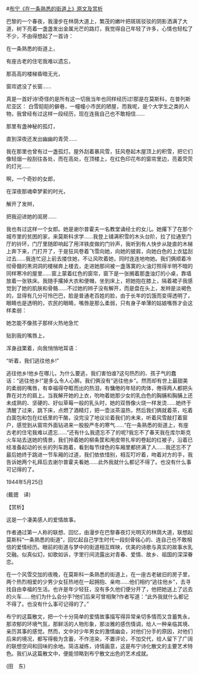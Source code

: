 #[布宁《在一条熟悉的街道上》原文及赏析](https://www.vrrw.net/wx/12306.html)

巴黎的一个春夜，我漫步在林荫大道上，繁茂的嫩叶把斑斑驳驳的阴影洒满了大道，树下亮着一盏盏发出金属光芒的路灯，我觉得自己年轻了许多，心情也轻松了不少，不由得想起了一首诗：

在一条熟悉的街道上，

有座古老的住宅我难以遗忘，

那高高的楼梯昏暗无光，

窗帘遮没了长窗……

真是一首好诗!奇怪的是所有这一切我当年也同样经历过!那是在莫斯科，在普列斯尼亚区： 白雪皑皑的僻巷，一幢幢小市民的陋屋，而我呢，是个大学生之类的人物，我曾经有过这样一段经历，现在连我自己也不敢相信……

那里有盏神秘的孤灯，

直到深夜还发出幽幽的青荧……

我在那里也曾有过一盏孤灯。屋外刮着暴风雪，狂风卷起木屋顶上的积雪，把它们像轻烟一般刮往各处，而在高处，在顶楼上，在红色印花布的窗帘里边，亮着荧荧的灯光……

啊，一个奇妙的女郎，

在深夜那魂牵梦萦的时光，

解开了发辫，

把我迎进她的闺房……



我也有过这样一个女郎。她是谢尔普霍夫一名教堂诵经士的女儿。她撂下了在那个城市里的贫困的家，来莫斯科求学……我登上铺满积雪的木头台阶，拉了拉通至门厅的铃环，门厅里随即响起了用洋铁皮做的门铃声，我听到有人快步从陡直的木梯上奔下来，门打开了，于是狂风卷着飞雪向她，向她的披肩，向她白色的上衣猛刮过去……我连忙迎上前去搂住她，不让风吹着她，同时连连地吻她。我们俩顺着冷彻骨髓的黑洞洞的楼梯奔上楼去，走进她那间被一盏落寞的火油灯照得半明不暗的同样寒冷的屋里……窗上蒙着红色的窗帘，窗下是一张搁着那盏油灯的小桌，靠墙放着一张铁床。我随手撂掉大衣和便帽，坐到床上，把她抱在膝上，隔着裙子我感觉到了她的肌肤和骨骼……不过她的辫子没有解开，而是盘在头上，发辫是淡褐色的，显得有几分可怜巴巴，脸是普通老百姓的脸，由于长年的饥饿而变得透明了，眼睛也是透明的，农民的眼睛，嘴唇是那么柔弱，只有身子单薄的姑娘嘴唇才会这样柔弱：

她怎能不像孩子那样火热地急忙

贴到我的嘴唇上，

浑身战栗着，向我悄悄地耳语：

“听着，我们逃往他乡!”

逃往他乡!他乡在哪儿，为什么要逃，我们害怕谁?这句热烈的、孩子气的蠢话：“逃往他乡!”是多么令人心醉。我们俩没有“逃往他乡”。然而却有世上最甜美的柔弱的嘴唇，有幸福得夺眶而出的热泪，有慵倦的年轻的肉体，倦得两人都把头靠在对方的肩上。当我解开她的上衣，吮吻着她那少女的乳白色的胸脯和胸脯上还未成熟的、坚硬的、好似草莓一般的乳头时，她的双唇像火烧一样发烫……她终于清醒了过来，跳下床，点燃了酒精灯，把一壶淡茶温热，然后我们俩就着茶，吃着白面包和包在红纸里的干酪，没完没了地议论着我们的未来，听着风雪敲打着窗户，感觉到从窗帘外面钻进来一股股严冬的寒气……“在一条熟悉的街道上，有座古老的住宅我难以遗忘……”还有什么我遗忘不了的呢?我忘不了春天我在库尔斯克火车站去送她的情景，我们拎着她的柳条筐和用皮带扎牢的卷起的红被子，沿着已经准备起动的长长的列车跑着，看到每节绿色的车厢里都挤满了人……我还忘不了最后她终于跳进一节车厢的过道，我们依依惜别，相互叮咛着，吻着对方的手，我告诉她两个礼拜后去谢尔普霍夫看她……此外我就什么都记不得了。也没有什么事可记得的了。

1944年5月25日

(戴骢　译)

【赏析】

这是一个凄美感人的爱情故事。

作者通过第一人称的联想、回忆，由漫步在巴黎春夜灯光明灭的林荫大道，联想起莫斯科“一条熟悉的街道”，回忆起自己学生时代一段刻骨铭心的、连自己也不敢相信的爱情经历。眼前的街道与梦中的街道相互辉映，优美的诗歌与真实的故事水乳交融。似真似幻，如歌如诉，字里行间流露出对青春、爱情、故乡、祖国的深深眷恋。

在一个风雪交加的夜晚，在莫斯科一条熟悉的街道上，在一座古老破旧的房子里，两个热烈相爱的少男少女狂热地在一起拥抱、亲吻……他们相约“逃往他乡”，去寻找自由幸福的生活。也许是年少轻狂，没有多久他们便分开了，他把她送上了远去的火车……他们为什么会分手?他们后来可曾相聚?作者写道：“此外我就什么都记不得了。也没有什么事可记得的了。”

布宁的这篇散文，把一个十分简单的爱情故事描写得异常亲切多情而又含蓄隽永，那浓郁的环境气氛，那鲜活的人物形象，那淡雅的感伤情调，给人一种亲临其境、亲历其事的感觉。然而，文中对少年男女的激情幽会，对他们分手的原因，对他们后来的境况，都写得极为含蓄，不作渲染，不置评论，不加交代，给人留下了广阔的联想空间和回味的余地。简洁凝练，诗情画意，这是布宁诗化散文的主要艺术特色。我们从这篇散文中，便能领略到布宁散文出色的艺术成就。

(田　东)


